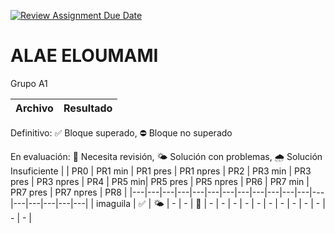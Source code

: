 [![Review Assignment Due Date](https://classroom.github.com/assets/deadline-readme-button-22041afd0340ce965d47ae6ef1cefeee28c7c493a6346c4f15d667ab976d596c.svg)](https://classroom.github.com/a/JKBIgseu)

# ALAE ELOUMAMI

Grupo A1

<!-- start-PR -->
| Archivo           | Resultado         |
|--------------------|------------------:|

<!-- end-PR -->


<!-- start-resumen -->
 Definitivo: :white_check_mark: Bloque superado, :no_entry: Bloque no superado 

 En evaluación: :eyes: Necesita revisión, :sun_behind_small_cloud: Solución con problemas, :cloud_with_rain: Solución Insuficiente 
| |	PR0 |	PR1 min | 	PR1 pres |	PR1 npres |	PR2 | 	PR3 min | 	PR3 pres |	PR3 npres |	PR4 | 	PR5 min|	PR5 pres |	PR5 npres | 	PR6 | 	PR7 min |	PR7 pres |	PR7 npres |	PR8 | 
|---|---|---|---|---|---|---|---|---|---|---|---|---|---|---|---|---|---|
 | imaguila | 	:white_check_mark: |	:sun_behind_small_cloud: |	- |	- |	:eyes: |	- |	- |	- |	- |	- |	- |	- |	- |	- |	- |	- |	- | 
<!-- end-resumen -->
